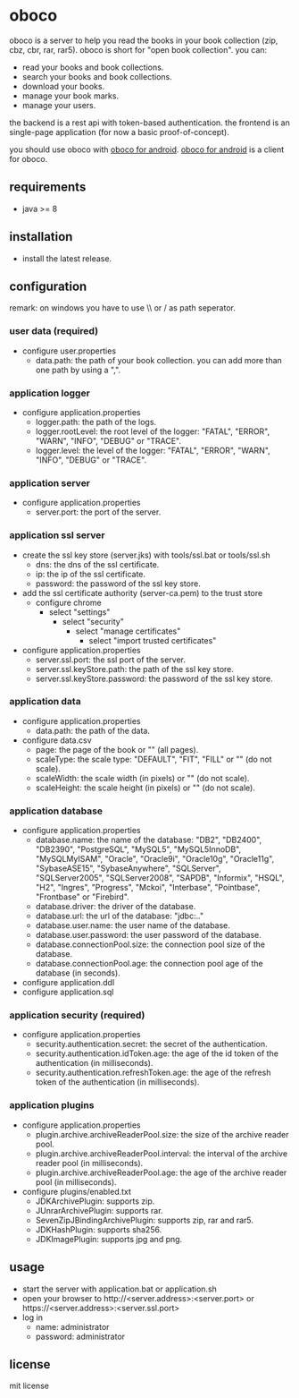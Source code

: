 # oboco

oboco is a server to help you read the books in your book collection (zip, cbz, cbr, rar, rar5).
oboco is short for "open book collection".
you can:
- read your books and book collections.
- search your books and book collections.
- download your books.
- manage your book marks.
- manage your users.

the backend is a rest api with token-based authentication.
the frontend is an single-page application (for now a basic proof-of-concept).

you should use oboco with [oboco for android](https://gitlab.com/jeeto/oboco-android).
[oboco for android](https://gitlab.com/jeeto/oboco-android) is a client for oboco.

## requirements

- java >= 8

## installation

- install the latest release.

## configuration

remark: on windows you have to use \\\\ or / as path seperator.

### user data (required)

- configure user.properties
	- data.path: the path of your book collection. you can add more than one path by using a ",".

### application logger

- configure application.properties
	- logger.path: the path of the logs.
	- logger.rootLevel: the root level of the logger: "FATAL", "ERROR", "WARN", "INFO", "DEBUG" or "TRACE".
	- logger.level: the level of the logger: "FATAL", "ERROR", "WARN", "INFO", "DEBUG" or "TRACE".

### application server

- configure application.properties
	- server.port: the port of the server.

### application ssl server

- create the ssl key store (server.jks) with tools/ssl.bat or tools/ssl.sh
	- dns: the dns of the ssl certificate.
	- ip: the ip of the ssl certificate.
	- password: the password of the ssl key store.
- add the ssl certificate authority (server-ca.pem) to the trust store
	- configure chrome
		- select "settings"
			- select "security"
				- select "manage certificates"
					- select "import trusted certificates"
- configure application.properties
	- server.ssl.port: the ssl port of the server.
	- server.ssl.keyStore.path: the path of the ssl key store.
	- server.ssl.keyStore.password: the password of the ssl key store.

### application data

- configure application.properties
	- data.path: the path of the data.
- configure data.csv
	- page: the page of the book or "" (all pages).
	- scaleType: the scale type: "DEFAULT", "FIT", "FILL" or "" (do not scale).
	- scaleWidth: the scale width (in pixels) or "" (do not scale).
	- scaleHeight: the scale height (in pixels) or "" (do not scale).
		
### application database

- configure application.properties
	- database.name: the name of the database: "DB2", "DB2400", "DB2390", "PostgreSQL", "MySQL5", "MySQL5InnoDB", "MySQLMyISAM", "Oracle", "Oracle9i", "Oracle10g", "Oracle11g", "SybaseASE15", "SybaseAnywhere", "SQLServer", "SQLServer2005", "SQLServer2008", "SAPDB", "Informix", "HSQL", "H2", "Ingres", "Progress", "Mckoi", "Interbase", "Pointbase", "Frontbase" or "Firebird".
	- database.driver: the driver of the database.
	- database.url: the url of the database: "jdbc:.."
	- database.user.name: the user name of the database.
	- database.user.password: the user password of the database.
	- database.connectionPool.size: the connection pool size of the database.
	- database.connectionPool.age: the connection pool age of the database (in seconds).
- configure application.ddl
- configure application.sql

### application security (required)

- configure application.properties
	- security.authentication.secret: the secret of the authentication.
	- security.authentication.idToken.age: the age of the id token of the authentication (in milliseconds).
	- security.authentication.refreshToken.age: the age of the refresh token of the authentication (in milliseconds).

### application plugins

- configure application.properties
	- plugin.archive.archiveReaderPool.size: the size of the archive reader pool.
	- plugin.archive.archiveReaderPool.interval: the interval of the archive reader pool (in milliseconds).
	- plugin.archive.archiveReaderPool.age: the age of the archive reader pool (in milliseconds).
- configure plugins/enabled.txt
	- JDKArchivePlugin: supports zip.
	- JUnrarArchivePlugin: supports rar.
	- SevenZipJBindingArchivePlugin: supports zip, rar and rar5.
	- JDKHashPlugin: supports sha256.
	- JDKImagePlugin: supports jpg and png.

## usage

- start the server with application.bat or application.sh
- open your browser to http://<server.address>:<server.port> or https://<server.address>:<server.ssl.port>
- log in
	- name: administrator
	- password: administrator

## license

mit license